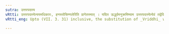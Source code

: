 ```yaml
---
sutra: उत्तरपदस्य
vRtti: उत्तरपदस्येत्ययमधिकारः, हनस्तोचिण्णलेरिति प्रागेतस्मात् । यदित ऊर्द्ध्वमनुक्रमिष्याम उत्तरपदस्येत्येवं तद्वेदितव्यम् ॥
vRtti_eng: Upto (VII. 3. 31) inclusive, the substitution of _Vriddhi_ will take place, for the first vowel of the second member in a compound.

---
```

